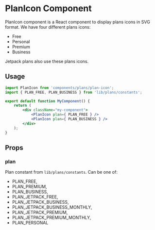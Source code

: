 PlanIcon Component
=============

PlanIcon component is a React component to display plans icons in SVG format. We have four different plans icons:
- Free
- Personal
- Premium
- Business

Jetpack plans also use these plans icons.

## Usage

```jsx
import PlanIcon from 'components/plans/plan-icon';
import { PLAN_FREE, PLAN_BUSINESS } from 'lib/plans/constants';

export default function MyComponent() {
    return (
        <div className="my-component">
            <PlanIcon plan={ PLAN_FREE } />
            <PlanIcon plan={ PLAN_BUSINESS } />
        </div>
    );
}

```

## Props

### plan

Plan constant from `lib/plans/constants`. Can be one of:

- PLAN_FREE,
- PLAN_PREMIUM,
- PLAN_BUSINESS,
- PLAN_JETPACK_FREE,
- PLAN_JETPACK_BUSINESS,
- PLAN_JETPACK_BUSINESS_MONTHLY,
- PLAN_JETPACK_PREMIUM,
- PLAN_JETPACK_PREMIUM_MONTHLY,
- PLAN_PERSONAL

